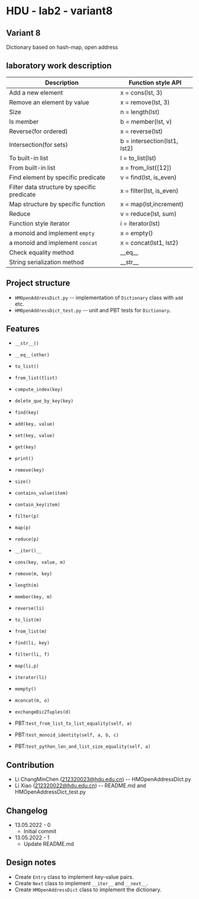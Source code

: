 # HDU - lab2 - variant8

## Variant 8

Dictionary based on hash-map, open address

## laboratory work description

| Description                                 | Function style API           |
|---------------------------------------------|------------------------------|
| Add a new element                           | x = cons(lst, 3)             |
| Remove an element by value                  | x = remove(lst, 3)           |
| Size                                        | n = length(lst)              |
| Is member                                   | b = member(lst, v)           |
| Reverse(for ordered)                        | x = reverse(lst)             |
| Intersection(for sets)                      | b = intersection(lst1, lst2) |
| To built-in list                            | l = to_list(lst)             |
| From built-in list                          | x = from_list([12])          |
| Find element by specific predicate          | v = find(lst, is_even)       |
| Filter data structure by specific predicate | x = filter(lst, is_even)     |
| Map structure by specific function          | x = map(lst,increment)       |
| Reduce                                      | v = reduce(lst, sum)         |
| Function style iterator                     | i = iterator(lst)            |
| a monoid and implement `empty`              | x = empty()                  |
| a monoid and implement `concat`             | x = concat(lst1, lst2)       |
| Check equality method                       | \_\_eq\_\_                   |
| String serialization method                 | \_\_str\_\_                  |

## Project structure

- `HMOpenAddressDict.py` -- implementation of `Dictionary` class with `add` etc.
- `HMOpenAddressDict_test.py` -- unit and PBT tests for `Dictionary`.

## Features

- `__str__()`
- `__eq__(other)`
- `to_list()`
- `from_list(tlist)`
- `compute_index(key)`
- `delete_que_by_key(key)`
- `find(key)`
- `add(key, value)`
- `set(key, value)`
- `get(key)`
- `print()`
- `remove(key)`
- `size()`
- `contains_value(item)`
- `contain_key(item)`
- `filter(p)`
- `map(p)`
- `reduce(p)`
- `__iter()__`
- `cons(key, value, m)`
- `remove(m, key)`
- `length(m)`
- `member(key, m)`
- `reverse(li)`
- `to_list(m)`
- `from_list(m)`
- `find(li, key)`
- `filter(li, f)`
- `map(li,p)`
- `iterator(li)`
- `mempty()`
- `mconcat(m, o)`
- `exchangeDic2Tuples(d)`

- PBT:`test_from_list_to_list_equality(self, a)`
- PBT:`test_monoid_identity(self, a, b, c)`
- PBT:`test_python_len_and_list_size_equality(self, a)`

## Contribution

- Li ChangMinChen (212320023@hdu.edu.cn) -- HMOpenAddressDict.py
- Li Xiao (212320022@hdu.edu.cn) -- README.md and HMOpenAddressDict_test.py

## Changelog

- 13.05.2022 - 0
  - Initial commit
- 13.05.2022 - 1
  - Update README.md

## Design notes

- Create `Entry` class to implement key-value pairs.
- Create `Next` class to implement `__iter__` and `__next__`.
- Create `HMOpenAddressDict` class to implement the dictionary.